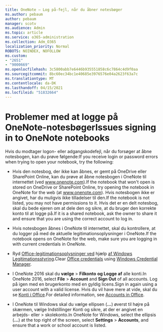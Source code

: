 ```yaml
---
title: OneNote – Log på-fejl, når du åbner notesbøger
ms.author: pebaum
author: pebaum
manager: scotv
ms.audience: Admin
ms.topic: article
ms.service: o365-administration
ms.collection: Adm_O365
localization_priority: Normal
ROBOTS: NOINDEX, NOFOLLOW
ms.custom:
- "2651"
- "9000669"
ms.openlocfilehash: 3c5800abb7e6446b935551858c6c7864c4d9f0aa
ms.sourcegitcommit: 8bc60ec34bc1e40685e3976576e04a2623f63a7c
ms.translationtype: MT
ms.contentlocale: da-DK
ms.lasthandoff: 04/15/2021
ms.locfileid: "51832664"
---
```

# <a name="issues-signing-in-to-onenote-notebooks"></a><span data-ttu-id="c0535-102">Problemer med at logge på OneNote-notesbøger</span><span class="sxs-lookup"><span data-stu-id="c0535-102">Issues signing in to OneNote notebooks</span></span>

<span data-ttu-id="c0535-103">Hvis du modtager logon- eller adgangskodefejl, når du forsøger at åbne notesbogen, kan du prøve følgende:</span><span class="sxs-lookup"><span data-stu-id="c0535-103">If you receive login or password errors when trying to open your notebook, try the following:</span></span>

- <span data-ttu-id="c0535-104">Hvis den notesbog, der ikke kan åbnes, er gemt på OneDrive eller SharePoint Online, kan du prøve at åbne notesbogen i OneNote til internettet (ved www.onenote.com).</span><span class="sxs-lookup"><span data-stu-id="c0535-104">If the notebook that won't open is stored on OneDrive or SharePoint Online, try opening the notebook in OneNote for the web (at www.onenote.com).</span></span> <span data-ttu-id="c0535-105">Hvis notesbogen ikke er angivet, har du muligvis ikke tilladelser til den.</span><span class="sxs-lookup"><span data-stu-id="c0535-105">If the notebook is not listed, you may not have permissions to it.</span></span> <span data-ttu-id="c0535-106">Hvis det er en delt notesbog, skal du bede ejeren om at dele den og sikre, at du bruger den korrekte konto til at logge på.</span><span class="sxs-lookup"><span data-stu-id="c0535-106">If it is a shared notebook, ask the owner to share it and ensure that you are using the correct account to log in.</span></span>

- <span data-ttu-id="c0535-107">Hvis notesbogen åbnes i OneNote til internettet, skal du kontrollere, at du logger på med de aktuelle legitimationsoplysninger i OneNote.</span><span class="sxs-lookup"><span data-stu-id="c0535-107">If the notebook opens on OneNote for the web, make sure you are logging in with current credentials in OneNote.</span></span> 

- <span data-ttu-id="c0535-108">Ryd [Office-legitimationsoplysninger ved](https://docs.microsoft.com/office/troubleshoot/error-messages/another-account-already-signed-in#step-3-clear-cached-credentials-on-the-computer) hjælp [af Windows Legitimationsstyring](https://support.microsoft.com/help/4026814/windows-accessing-credential-manager).</span><span class="sxs-lookup"><span data-stu-id="c0535-108">Clear [Office credentials](https://docs.microsoft.com/office/troubleshoot/error-messages/another-account-already-signed-in#step-3-clear-cached-credentials-on-the-computer) using [Windows Credential Manager](https://support.microsoft.com/help/4026814/windows-accessing-credential-manager).</span></span>

- <span data-ttu-id="c0535-109">I OneNote 2016 skal du **vælge**  >  **Filkonto** **og Logge af** alle konti.</span><span class="sxs-lookup"><span data-stu-id="c0535-109">In OneNote 2016, select **File** > **Account** and **Sign Out** of all accounts.</span></span> <span data-ttu-id="c0535-110">Log på igen med en brugerkonto med en gyldig licens.</span><span class="sxs-lookup"><span data-stu-id="c0535-110">Sign in again using a user account with a valid license.</span></span> <span data-ttu-id="c0535-111">Hvis du vil have mere at vide, skal du se [Konti i Office](https://support.office.com/article/accounts-in-office-628ea040-f265-49de-b986-be09c3ebf8a9).</span><span class="sxs-lookup"><span data-stu-id="c0535-111">For detailed information, see [Accounts in Office](https://support.office.com/article/accounts-in-office-628ea040-f265-49de-b986-be09c3ebf8a9).</span></span>

- <span data-ttu-id="c0535-112">I OneNote til Windows skal du vælge ellipsen (**...**) øverst til højre på skærmen, vælge Indstillinger Konti og sikre, at der er angivet en arbejds- eller   >  skolekonto.</span><span class="sxs-lookup"><span data-stu-id="c0535-112">In OneNote for Windows, select the ellipsis (**…**) at the top right of the screen, select **Settings** > **Accounts**, and ensure that a work or school account is listed.</span></span>